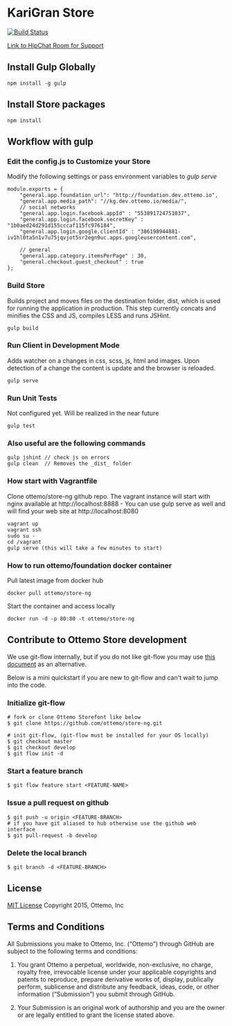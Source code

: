 KariGran Store
==========

[![Build Status](https://api.shippable.com/projects/554bf823edd7f2c052e51c88/badge?branchName=develop)](https://app.shippable.com/projects/554bf823edd7f2c052e51c88/builds/latest)

[Link to HipChat Room for Support](https://www.hipchat.com/gWgE1EkYF)

## Install Gulp Globally

    npm install -g gulp

## Install Store packages

    npm install

## Workflow with gulp

### Edit the config.js to Customize your Store
Modify the following settings or pass environment variables to *gulp serve*

    module.exports = {
        "general.app.foundation_url": "http://foundation.dev.ottemo.io",
        "general.app.media_path": "//kg.dev.ottemo.io/media/",
        // social networks
        "general.app.login.facebook.appId" : "553891724751037",
        "general.app.login.facebook.secretKey" : "1b0aed24d291d155cccaf115fc976184",
        "general.app.login.google.clientId" : "386198944881-iv1hl0ta5n1v7u75jqvjot5sr2egn9uc.apps.googleusercontent.com",
    
        // general
        "general.app.category.itemsPerPage" : 30,
        "general.checkout.guest_checkout" : true
    };

### Build Store
Builds project and moves files on the destination folder, dist, which is used for running the application in production. This step currently concats and minifies the CSS and JS, compiles LESS and runs JSHint.

    gulp build

### Run Client in Development Mode
Adds watcher on a changes in css, scss, js, html and images. Upon detection of a change the content is update and the browser is reloaded.

    gulp serve

### Run Unit Tests
Not configured yet. Will be realized in the near future

    gulp test

### Also useful are the following commands
    gulp jshint // check js on errors
    gulp clean  // Removes the _dist_ folder

### How start with Vagrantfile
Clone ottemo/store-ng github repo. The vagrant instance will start with nginx available at http://localhost:8888 - You can use gulp serve as well and will find your web site at http://localhost:8080

    vagrant up
    vagrant ssh
    sudo su -
    cd /vagrant
    gulp serve (this will take a few minutes to start)

### How to run ottemo/foundation docker container
Pull latest image from docker hub

    docker pull ottemo/store-ng

Start the container and access locally

    docker run -d -p 80:80 -t ottemo/store-ng

## Contribute to Ottemo Store development
We use git-flow internally, but if you do not like git-flow you may use [this document](CONTRIBUTOR.md) as an alternative.

Below is a mini quickstart if you are new to git-flow and can't wait to jump into the code.

### Initialize git-flow

    # fork or clone Ottemo Storefont like below
    $ git clone https://github.com/ottemo/store-ng.git

    # init git-flow, (git-flow must be installed for your OS locally)
    $ git checkout master
    $ git checkout develop
    $ git flow init -d

### Start a feature branch
    $ git flow feature start <FEATURE-NAME>

### Issue a pull request on github
    $ git push -u origin <FEATURE-BRANCH>
    # if you have git aliased to hub otherwise use the github web interface
    $ git pull-request -b develop

### Delete the local branch
    $ git branch -d <FEATURE-BRANCH>


## License

[MIT License](LICENSE.md) Copyright 2015, Ottemo, Inc

## Terms and Conditions

All Submissions you make to Ottemo, Inc. (“Ottemo”) through GitHub are subject
to the following terms and conditions:

1.	You grant Ottemo a perpetual, worldwide, non-exclusive, no charge, royalty
free, irrevocable license under your applicable copyrights and patents to
reproduce, prepare derivative works of, display, publically perform, sublicense
and distribute any feedback, ideas, code, or other information (“Submission”)
you submit through GitHub.

2.	Your Submission is an original work of authorship and you are the owner or are legally entitled to grant the license stated above.
